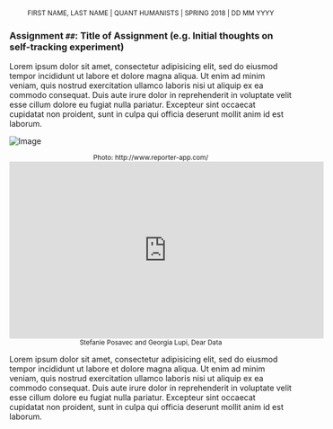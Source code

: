 <!-- FILL IN THE INFORMATION BELOW -->

<center><small>FIRST NAME, LAST NAME | QUANT HUMANISTS | SPRING 2018 | DD MM YYYY</small></center>

<!-- FILL IN THE INFORMATION BELOW -->

### Assignment `##`: Title of Assignment (e.g. Initial thoughts on self-tracking experiment)
 
<!-- FILL IN THE INFORMATION BELOW -->

Lorem ipsum dolor sit amet, consectetur adipisicing elit, sed do eiusmod
tempor incididunt ut labore et dolore magna aliqua. Ut enim ad minim veniam,
quis nostrud exercitation ullamco laboris nisi ut aliquip ex ea commodo
consequat. Duis aute irure dolor in reprehenderit in voluptate velit esse
cillum dolore eu fugiat nulla pariatur. Excepteur sint occaecat cupidatat non
proident, sunt in culpa qui officia deserunt mollit anim id est laborum.

<!-- INCLUDE IMAGES WHEN APPROPRIATE -->

![Image](http://www.reporter-app.com/assets/3xPhones_Aqua@2x-78543eb7163e7fb70b1b4f4c0c878fd2.png)

<!-- INCLUDE REFERENCE TO OR SHORT DESCRIPTION OF IMAGE OR URL -->

<center><small>Photo: http://www.reporter-app.com/</small></center>

<!-- INCLUDE VIDEOS WHEN APPROPRIATE -->
<iframe width="560" height="315" src="https://www.youtube.com/embed/iqaVe1MCTlA?rel=0" frameborder="0" allow="autoplay; encrypted-media" allowfullscreen></iframe>

<!-- INCLUDE REFERENCE TO OR SHORT DESCRIPTION OF VIDEO OR URL -->

<center><small>Stefanie Posavec and Georgia Lupi, Dear Data</small></center>

<!-- FILL IN THE INFORMATION BELOW -->

Lorem ipsum dolor sit amet, consectetur adipisicing elit, sed do eiusmod
tempor incididunt ut labore et dolore magna aliqua. Ut enim ad minim veniam,
quis nostrud exercitation ullamco laboris nisi ut aliquip ex ea commodo
consequat. Duis aute irure dolor in reprehenderit in voluptate velit esse
cillum dolore eu fugiat nulla pariatur. Excepteur sint occaecat cupidatat non
proident, sunt in culpa qui officia deserunt mollit anim id est laborum.
